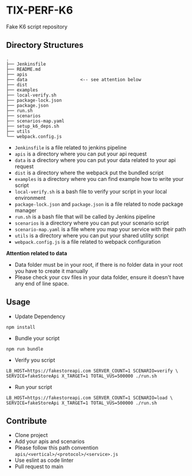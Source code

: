 # TIX-PERF-K6

Fake K6 script repository

## Directory Structures

```
.
├── Jenkinsfile
├── README.md
├── apis
├── data                    <-- see attention below
├── dist
├── examples
├── local-verify.sh
├── package-lock.json
├── package.json
├── run.sh
├── scenarios
├── scenarios-map.yaml
├── setup_k6_deps.sh
├── utils
└── webpack.config.js
``` 

- `Jenkinsfile` is a file related to jenkins pipeline
- `apis` is a directory where you can put your api request
- `data` is a directory where you can put your data related to your api request
- `dist` is a directory where the webpack put the bundled script
- `examples` is a directory where you can find example how to write your script
- `local-verify.sh` is a bash file to verify your script in your local environment
- `package-lock.json` and `package.json` is a file related to node package manager
- `run.sh` is a bash file that will be called by Jenkins pipeline
- `scenarios` is a directory where you can put your scenario script
- `scenario-map.yaml` is a file where you map your service with their path
- `utils` is a directory where you can put your shared utility script  
- `webpack.config.js` is a file related to webpack configuration


__Attention related to data__
- Data folder must be in your root, if there is no folder data in your root you 
  have to create it manually
- Please check your csv files in your data folder, ensure it doesn't have any 
  end of line space.

## Usage
- Update Dependency
```
npm install
```
- Bundle your script
```
npm run bundle
```
- Verify you script
```
LB_HOST=https://fakestoreapi.com SERVER_COUNT=1 SCENARIO=verify \
SERVICE=fakeStoreApi X_TARGET=1 TOTAL_VUS=500000 ./run.sh
```

- Run your script
```
LB_HOST=https://fakestoreapi.com SERVER_COUNT=1 SCENARIO=load \
SERVICE=fakeStoreApi X_TARGET=1 TOTAL_VUS=500000 ./run.sh
```

## Contribute
- Clone project
- Add your apis and scenarios
- Please follow this path convention `apis/<vertical>/<protocol>/<service>.js`
- Use eslint as code linter
- Pull request to main










